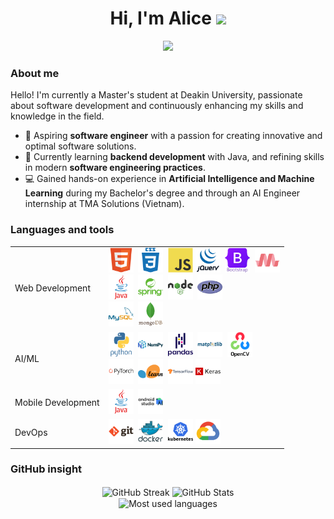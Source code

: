 <h1 align="center"> 
  Hi, I'm Alice
  <img src="https://media.giphy.com/media/hvRJCLFzcasrR4ia7z/giphy.gif" width="30px"/>
</h1>

<div id="header" align="center">
  <img src="https://media.giphy.com/media/Ws9ksgMH6nbGemB3Yh/giphy.gif" width="300"/>
</div>

<h3>About me</h3>
<p>Hello! I'm currently a Master's student at Deakin University, passionate about software development and continuously enhancing my skills and knowledge in the field.</p>

- :dart: Aspiring **software engineer** with a passion for creating innovative and optimal software solutions.
- :seedling: Currently learning **backend development** with Java, and refining skills in modern **software engineering practices**.
- :computer: Gained hands-on experience in **Artificial Intelligence and Machine Learning** during my Bachelor's degree and through an AI Engineer internship at TMA Solutions (Vietnam).

<h3>Languages and tools</h3>
<table cellspacing="0" cellpadding="0" style="border: none; width: 100%">
  <tr>
    <td>Web Development</td>
    <td>
      <div>
        <img src="https://github.com/devicons/devicon/blob/master/icons/html5/html5-original.svg" title="HTML5" alt="HTML" width="40" height="40"/>&nbsp;
        <img src="https://github.com/devicons/devicon/blob/master/icons/css3/css3-plain-wordmark.svg"  title="CSS3" alt="CSS" width="40" height="40"/>&nbsp;
        <img src="https://github.com/devicons/devicon/blob/master/icons/javascript/javascript-original.svg" title="JavaScript" alt="JavaScript" width="40" height="40"/>
        <img src="https://github.com/devicons/devicon/blob/master/icons/jquery/jquery-original-wordmark.svg" title="jQuery" alt="jQuery" width="40" height="40"/>&nbsp;
        <img src="https://github.com/devicons/devicon/blob/master/icons/bootstrap/bootstrap-original-wordmark.svg" title="Bootstrap" alt="Bootstrap" width="40" height="40"/>&nbsp;
        <img src="https://github.com/devicons/devicon/blob/master/icons/materializecss/materializecss-original.svg" title="MaterializeCSS" alt="MaterializeCSS" width="40" height="40"/>
      </div>
      <div>
        <img src="https://github.com/devicons/devicon/blob/master/icons/java/java-original-wordmark.svg" title="Java" alt="Java" width="40" height="40">&nbsp;
        <img src="https://github.com/devicons/devicon/blob/master/icons/spring/spring-original-wordmark.svg" title="Spring" alt="Spring" width="40" height="40">&nbsp;
        <img src="https://github.com/devicons/devicon/blob/master/icons/nodejs/nodejs-original-wordmark.svg" title="NodeJS" alt="NodeJS" width="40" height="40">&nbsp;
        <img src="https://github.com/devicons/devicon/blob/master/icons/php/php-original.svg" title="PHP" alt="PHP" width="40" height="40"/>&nbsp;
      </div>
      <div>
        <img src="https://github.com/devicons/devicon/blob/master/icons/mysql/mysql-original-wordmark.svg" title="MySQL"  alt="MySQL" width="40" height="40"/>&nbsp;
        <img src="https://github.com/devicons/devicon/blob/master/icons/mongodb/mongodb-original-wordmark.svg" title="MongoDB"  alt="MongoDB" width="40" height="40"/>&nbsp;
      </div>
    </td>
  </tr>

  <tr>
    <td>AI/ML</td>
    <td>
      <div>
        <img src="https://github.com/devicons/devicon/blob/master/icons/python/python-original-wordmark.svg" title="Python" **alt="Python" width="40" height="40"/>&nbsp;
        <img src="https://github.com/devicons/devicon/blob/master/icons/numpy/numpy-original-wordmark.svg" title="NumPy" **alt="NumPy" width="40" height="40"/>&nbsp;
        <img src="https://github.com/devicons/devicon/blob/master/icons/pandas/pandas-original-wordmark.svg" title="Pandas" **alt="Pandas" width="40" height="40"/>&nbsp;
        <img src="https://github.com/devicons/devicon/blob/master/icons/matplotlib/matplotlib-original-wordmark.svg" title="Matplotlib" **alt="Matplotlib" width="40" height="40"/>&nbsp;
        <img src="https://github.com/devicons/devicon/blob/master/icons/opencv/opencv-original-wordmark.svg" title="OpenCV" **alt="OpenCV" width="40" height="40"/>
      </div>
      <div>
        <img src="https://github.com/devicons/devicon/blob/master/icons/pytorch/pytorch-original-wordmark.svg" title="PyTorch" **alt="PyTorch" width="40" height="40"/>&nbsp;
        <img src="https://github.com/devicons/devicon/blob/master/icons/scikitlearn/scikitlearn-original.svg" title="ScikitLearn" **alt="ScikitLearn" width="40" height="40"/>&nbsp;
        <img src="https://github.com/devicons/devicon/blob/master/icons/tensorflow/tensorflow-original-wordmark.svg" title="Tensorflow" **alt="Tensorflow" width="40" height="40"/>
        <img src="https://github.com/devicons/devicon/blob/master/icons/keras/keras-original-wordmark.svg" title="Keras" **alt="Keras" width="40" height="40"/>
      </div>
    </td>
  </tr>

  <tr>
    <td>Mobile Development</td>
    <td>
      <div>
        <img src="https://github.com/devicons/devicon/blob/master/icons/java/java-original-wordmark.svg" title="Java" alt="Java" width="40" height="40"/>&nbsp;
        <img src="https://github.com/devicons/devicon/blob/master/icons/androidstudio/androidstudio-original-wordmark.svg" title="AndroidStudio" alt="AndroidStudio" width="40" height="40"/>
      </div>
    </td>
  </tr>

  <tr>
    <td>DevOps</td>
    <td>
      <div>
        <img src="https://github.com/devicons/devicon/blob/master/icons/git/git-original-wordmark.svg" title="Git" **alt="Git" width="40" height="40"/>&nbsp;
        <img src="https://github.com/devicons/devicon/blob/master/icons/docker/docker-original-wordmark.svg" title="Docker" **alt="Docker" width="40" height="40"/>&nbsp;
        <img src="https://github.com/devicons/devicon/blob/master/icons/kubernetes/kubernetes-original-wordmark.svg" title="Kubernetes" **alt="Kubernetes" width="40" height="40"/>
        <img src="https://github.com/devicons/devicon/blob/master/icons/googlecloud/googlecloud-original.svg" title="GoogleCloudPlatform" **alt="GoogleCloudPlatform" width="40" height="40"/>
      </div>
    </td>
  </tr>
</table>


<h3>GitHub insight</h3>

<div style="text-align:center">
  <img align="center" src="https://github-readme-streak-stats.herokuapp.com/?user=TUT888" alt="GitHub Streak"> 
  <img align="center" src="https://github-readme-stats.vercel.app/api?username=TUT888&show_icons=true&locale=en" alt="GitHub Stats" />
</div>

<div style="text-align:center">
  <img align="center" src="https://github-readme-stats.vercel.app/api/top-langs/?username=TUT888&layout=compact" alt="Most used languages">
</div>
